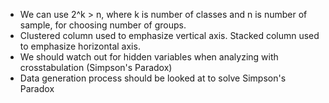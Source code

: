 - We can use 2^k > n, where k is number of classes and n is number of sample, for choosing number of groups.
- Clustered column used to emphasize vertical axis. Stacked column used to emphasize horizontal axis.
- We should watch out for hidden variables when analyzing with crosstabulation (Simpson's Paradox)
- Data generation process should be looked at to solve Simpson's Paradox